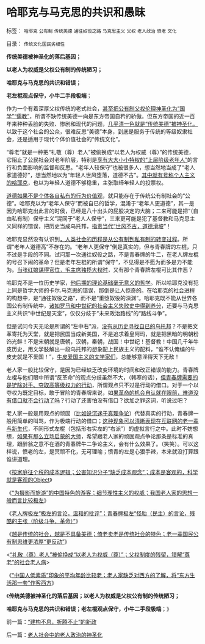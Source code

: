 # 哈耶克与马克思的共识和愚昧

标签： `哈耶克` `公有制` `传统美德` `通往奴役之路` `马克思主义` `父权` `老人政治` `愤老` `文化` 

目录： `传统文化国民劣根性`

**传统美德被神圣化的落后基因；**

**以老人为权威是父权公有制的传统陋习；**

**哈耶克与马克思的共识和错误；**

**老左棍观点保守，小牛二手段极端**；

作为一个有着深厚父权传统的老式社会，[甚至把公有制父权伦理神圣化为“国学”“儒教”](../../../2009/3/21/三纲五常儒家理教之国学精华的科学实用性.md)，所谓不缺传统美德一向是东方帝国自矜的骄傲。但东方帝国的近一百年来种种丢脸的失败、惨剧和现代的问题，[几乎清一色就是“传统美德”被神圣化，](../../../2009/3/24/为什么有中国特色的四不象是不稳定的系统.md)以致于这个社会的公众，很难反思“美德”本身，到底是服务于传统的等级奴隶社会，还是适用于现代个体价值社会的“传统文化”。

“尊老”就是一种把“礼敬（尊）老人”被偷换成“以老人为权威（尊）”的传统美德，它阻止了公民社会对老年阶层，特别是[享有大大小小特权的“上层阶级老年人”](../../../2009/7/30/小小特权之多乎哉？不多也！.md)的言行和负面影响的监督和反思。“老年人较保守”也被很多人，想当然地当成了“老人家道德好”，想当然地以为“年轻人世风堕落，道德不古”。[其中就有号称个人主义的哈耶克](../../../2011/2/26/哈耶克的错误和奥地利学派的弱点.md)，也以为年轻人道德不够稳重，主张取缔年轻人的投票权。

[道德如果不是个体各自私有的行为价值观](../../../2011/4/1/为什么道德不能凌驾于法律？.md)，就只能存在于传统公有制社会的“公德”。哈耶克以为“老年人保守”而被自已的哲学，混淆于“老年人更道德”，其一是因为哈耶克出此言的时侯，已经是八十出头的屁股决定的大脑；二来可能是把“（自由私有制）保守主义”混同于“老人人保守”，三来更可能是犯了基督教和马克思主义同样的错误，把历史当成乌托邦，[指责当代“世风不古，道德滑坡](../../../2012/4/6/“道德滑坡，缺乏信仰”即“祖宗之法不可变”.md)”！

哈耶克显然没有认识到[，人类社会的历程是从公有制到私有制的转变过程](../../../2011/5/17/人类发展从公有制走向私有制.md)。所谓“老年人道德高”不存在的。“老年人更保守”倒是真实的，但与青春牌的左棍，只不过是手段的不同。试问那一次通往奴役之路，不是青春牌的牛二，在老人牌左棍的号召下闹的革命？但是老年左棍的所谓“保守”，不见得是不愿为而多是力不能为。[当张红娘谋得官位，毛主席独揽大权时](../../../2012/3/18/乌有之乡是典型的黑社会.md)，又有那个青春牌左棍可比其作恶？

哈耶克不是一位历史学家，[他后期的理论基础毫无意义的哲学](../../../2010/10/18/世界上没有“右派”的哲学家.md)。所以哈耶克没有犯上同是哲学大师的卡尔.马克思的错误，那倒是让人惊奇的。在哈耶克的社会进程的构想中，是“通往奴役之路”，而不是“重堕奴役的深渊”。哈耶克既不能从世界各国公有制传统中，[诸如罗马和中世纪的社会主义失败史中得到养分](../../../2012/7/25/犹太人对中世纪经济复苏有重大贡献.md)，还要与马克思主义共识“中世纪是天堂”，仅仅分歧于“未来政治路线”的“路线斗争”。

但是试问今天无论是所谓的“左中右”派，[没有从历史寻找自已的乌托邦](../../../2012/1/2/愚民三步曲和三层次的愚民：“文过饰非，虚拟正义，以邻为壑”.md)？不是把文革寄托为天堂，就是把民国当成新美国，不是追求着皇阿玛，就是把黑暗的明朝粉饰光鲜！不是宋朝就是唐朝，汉朝，秦朝，战国！中世纪！基督教！中国几千年牛皮历史，用文学肢解出一段乌托邦的想象配上民族主义的配料，“谁不认俺编的牛皮史就是不爱国！”，[牛皮爱国主义的文学家们](../../../2010/6/2/中国古代建筑技术落后的原因;牛皮爱国主义有用吗？.md)，总能够意淫得天下无敌！

老人家一般比较保守，是因为已经缺乏改变环境的时间和改正错误的能力。青春牌左棍与他们眼中所谓“反革命”的观点分歧虽然不大，（韩寒的话），[但青春牌需要的是铲除对手、夺取高等级权力的行动](../../../2012/2/1/横眉冷对伪君子，左狗总是闹革命.md)，所谓观点只不过是行动的借口。对于一个以夺权为既定目标，敢于冒险的青春牌来说，如[果革命的机会自认就在眼前，难道没有借口就不会行动了吗](../../../2012/1/19/建构社会是大忌讳；“反谷物法”不是革命.md)？行动了还害怕没有借口？欲加之罪这词，听说过吧？

老人家一般是用观点的顽固（[比如说沉迷于真理争论](../../../2011/2/18/社会进步从解决身边最大的软柿子开始.md)）代替真实的行动，青春牌一般用简单的叫骂，作为极端行动的借口；[这种现象可以清晰表现在互联网的老一辈与新生代](../../../2012/6/8/暴徒的“正义”是公害的纵容.md)，不同形式左棍（包括形右实左的“右派”）的虚拟言行之中。此时不妨想想，[如果有那么立场启蒙的大师](../../../2011/12/26/“不争论”是尊重自已的美德；“不急于争论”是养生好习惯.md)，希望跟老人家的顽固观点争论那条是标准的真理，跟醉翁之意不在酒的青春牌牛二争论主义，会有什么效果了。（笑笑）。可以这样说，愤老的左，是冥顽不化，无可理喻；愤青的左是心狠手辣，本来就没打算跟谁讲道理。

《[按家庭征个税的成本逻辑；公害知识分子“缺乏成本观念”；成本是客观的，科学就是客观的Object](../../../2012/8/19/公害知识分子要学会尊重“成本”.md)》

《[“为摄影而旅游”的中国特色的游客；细节理性主义的权威；我国老人家的思想一般而言比较极左](../../../2012/8/19/我国老人家的思想一般而言比较极左.md)》

《[老人牌极左“极左的言论，温和的批评”；青春牌极左“怪胎（民主）的言论，残酷的主张（阶级斗争，革命）”](../../../2012/8/19/愤老和愤青.md)》

《[越是传统的社会，越是不具备美德；倚老卖老是传统社会的特色；老一辈国民公有制思维更浓厚“更反动”](../../../2012/8/20/倚老卖老是传统社会的特色.md)》

<[“礼敬（尊）老人”被偷换成“以老人为权威（尊）”；父权制度的残留，错解“尊老”的社会老人病](../../../2012/8/20/西方游客以青壮年为主，中国游客以老年退休者为主；.md)>



《[“中国人低素质”印象的平均年龄比较老；老人家缺乏对西方的了解，将“东方生活那一套”作客西方](../../../2012/8/20/“中国人低素质”的平均年龄比较老；.md)》

《**传统美德被神圣化的落后基因；以老人为权威是父权公有制的传统陋习；**

**哈耶克与马克思的共识和错误；老左棍观点保守，小牛二手段极端**；》

前一篇：[“建构不息，折腾不止”的新政](../../../2012/8/20/“建构不息，折腾不止”的新政.md)

后一篇：[老人社会中的老人政治的神圣化](../../../2012/8/21/老人社会中的老人政治的神圣化.md)